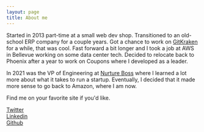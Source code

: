 ```yaml
---
layout: page
title: About me 
---
```


Started in 2013 part-time at a small web dev shop. Transitioned to an old-school ERP company for a couple years. Got a chance to work on [GitKraken](gitkraken.com) for a while, that was cool. Fast forward a bit longer and I took a job at AWS in Bellevue working on some data center tech. Decided to relocate back to Phoenix after a year to work on Coupons where I developed as a leader.

In 2021 was the VP of Engineering at [Nurture Boss](nurtureboss.io) where I learned a lot more about what it takes to run a startup. Eventually, I decided
that it made more sense to go back to Amazon, where I am now.

Find me on your favorite site if you'd like.

[Twitter](https://twitter.com/carson_howard)  
[Linkedin](https://www.linkedin.com/in/carson-howard-632b1752)  
[Github](https://github.com/cjhoward92)  